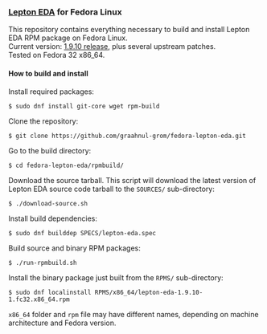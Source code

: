 ### [Lepton EDA](https://github.com/lepton-eda/lepton-eda) for Fedora Linux

This repository contains everything necessary to
build and install Lepton EDA RPM package on Fedora Linux.<br />
Current version: [1.9.10 release](https://github.com/lepton-eda/lepton-eda/releases/tag/1.9.10-20200319),
plus several upstream patches.<br />
Tested on Fedora 32 x86_64.<br />

#### How to build and install

Install required packages:
```
$ sudo dnf install git-core wget rpm-build
```

Clone the repository:
```
$ git clone https://github.com/graahnul-grom/fedora-lepton-eda.git
```

Go to the build directory:
```
$ cd fedora-lepton-eda/rpmbuild/
```

Download the source tarball. This script will download the latest
version of Lepton EDA source code tarball to the `SOURCES/` sub-directory:
```
$ ./download-source.sh
```

Install build dependencies:
```
$ sudo dnf builddep SPECS/lepton-eda.spec
```

Build source and binary RPM packages:
```
$ ./run-rpmbuild.sh
```

Install the binary package just built from the `RPMS/` sub-directory:
```
$ sudo dnf localinstall RPMS/x86_64/lepton-eda-1.9.10-1.fc32.x86_64.rpm
```
`x86_64` folder and `rpm` file may have different names,
depending on machine architecture and Fedora version.

